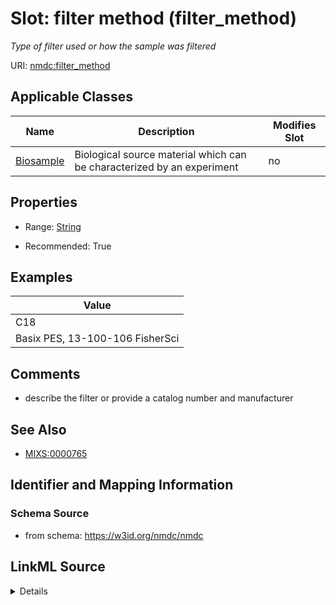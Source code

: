 # Slot: filter method (filter_method)


_Type of filter used or how the sample was filtered_



URI: [nmdc:filter_method](https://w3id.org/nmdc/filter_method)



<!-- no inheritance hierarchy -->




## Applicable Classes

| Name | Description | Modifies Slot |
| --- | --- | --- |
[Biosample](Biosample.md) | Biological source material which can be characterized by an experiment |  no  |







## Properties

* Range: [String](String.md)

* Recommended: True






## Examples

| Value |
| --- |
| C18 |
| Basix PES, 13-100-106 FisherSci |

## Comments

* describe the filter or provide a catalog number and manufacturer

## See Also

* [MIXS:0000765](https://w3id.org/mixs/0000765)

## Identifier and Mapping Information







### Schema Source


* from schema: https://w3id.org/nmdc/nmdc




## LinkML Source

<details>
```yaml
name: filter_method
description: Type of filter used or how the sample was filtered
title: filter method
comments:
- describe the filter or provide a catalog number and manufacturer
examples:
- value: C18
- value: Basix PES, 13-100-106 FisherSci
from_schema: https://w3id.org/nmdc/nmdc
see_also:
- MIXS:0000765
rank: 6
string_serialization: '{text}'
alias: filter_method
domain_of:
- Biosample
slot_group: MIxS Inspired
range: string
recommended: true

```
</details>